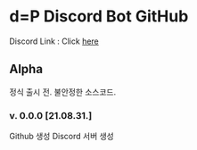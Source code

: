 <!-- Heading -->

# d=P Discord Bot GitHub

Discord Link : Click [here](https://discord.gg/BtA8aWJgrP)

## Alpha
정식 출시 전. 불안정한 소스코드.
### v. 0.0.0 [21.08.31.]

Github 생성
Discord 서버 생성
